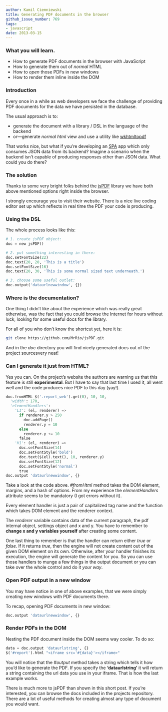 ```yaml
---
author: Kamil Ciemniewski
title: Generating PDF documents in the browser
github_issue_number: 769
tags:
- javascript
date: 2013-03-15
---
```




### What you will learn.

- How to generate PDF documents in the browser with JavaScript
- How to generate them out of *normal* HTML
- How to *open* those PDFs in new windows
- How to render them inline inside the DOM

### Introduction

Every once in a while as web developers we face the challenge of providing PDF documents for the data we have persisted in the database.

The usual approach is to:

- generate the document with a library / DSL in the language of the backend
- or—​generate *normal html* view and use a utility like [wkhtmltopdf](https://wkhtmltopdf.org/)

That works nice, but what if you’re developing an [SPA](https://en.wikipedia.org/wiki/Single-page_application) app which only consumes JSON data from its backend? Imagine a scenario when the backend isn’t capable of producing responses other than JSON data. What could you do there?

### The solution

Thanks to some very bright folks behind the [jsPDF](https://parall.ax/products/jspdf) library we have both above mentioned options right inside the browser.

I strongly encourage you to visit their website. There is a nice live coding editor set up which reflects in real time the PDF your code is producing.

### Using the DSL

The whole process looks like this:

```python
# 1. create jsPDF object:
doc = new jsPDF()

# 2. put something interesting in there:
doc.setFontSize(22)
doc.text(20, 20, 'This is a title')
doc.setFontSize(16)
doc.text(20, 30, 'This is some normal sized text underneath.')

# 3. choose some useful outlet:
doc.output('dataurlnewwindow', {})
```

### Where is the documentation?

One thing I didn’t like about the experience which was really great otherwise, was the fact that you could browse the Internet for hours without luck, looking for some useful docs for the library.

For all of you who don’t know the shortcut yet, here it is:

```bash
git clone https://github.com/MrRio/jsPDF.git
```

And in the *doc* directory you will find nicely generated docs out of the project sourcesvery neat!

### Can I generate it just from HTML?

Yes you can. On the project’s website the authors are warning us that this feature is still **experimental**. But I have to say that last time I used it, all went well and the code produces nice PDF to this day (yay!).

```python
doc.fromHTML $('.report_web').get(0), 10, 10,
  'width': 170,
  'elementHandlers': 
    'LI': (el, renderer) =>
      if renderer.y > 250
        doc.addPage()
        renderer.y = 10
      else
        renderer.y += 10
      false
    'H1': (el, renderer) =>
      doc.setFontSize(14)
      doc.setFontStyle('bold')
      doc.text($(el).text(), 10, renderer.y)
      doc.setFontSize(12)
      doc.setFontStyle('normal')
      true
doc.output 'dataurlnewwindow', {}
```

Take a look at the code above. *#fromHtml* method takes the DOM element, margins, and a hash of options. From my experience the *elementHandlers* attribute seems to be mandatory (I got errors without it).

Every element handler is just a pair of capitalized tag name and the function which takes DOM element and the renderer context.

The *renderer* variable contains data of the current paragraph, the pdf internal object, settings object and x and y. You have to remember to **change x and y variables yourself** after creating some content.

One last thing to remember is that the handler can return either *true* or *false*. If it returns *true*, then the engine will not create content out of the given DOM element on its own. Otherwise, after your handler finishes its execution, the engine will generate the content for you. So you can use those handlers to munge a few things in the output document or you can take over the whole control and do it *your way*.

### Open PDF output in a new window

You may have notice in one of above examples, that we were simply creating new windows with PDF documents there.

To recap, opening PDF documents in new window:

```python
doc.output 'dataurlnewwindow', {}
```

### Render PDFs in the DOM

Nesting the PDF document inside the DOM seems way cooler. To do so:

```python
data = doc.output 'dataurlstring', {}
$('#report').html "<iframe src='#{data}'></iframe>"
```

You will notice that the *#output* method takes a string which tells it how you’d like to generate the PDF. If you specify the **‘dataurlstring’** it will return a string containing the url data you use in your iframe. That is how the last example works.

There is much more to jsPDF than shown in this short post. If you’re interested, you can browse the docs included in the projects repository. There are a lot of useful methods for creating almost any type of document you would want.


